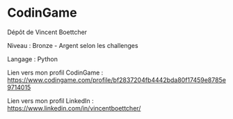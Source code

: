 # CodinGame

Dépôt de Vincent Boettcher


Niveau : Bronze - Argent selon les challenges

Langage : Python


Lien vers mon profil CodinGame : https://www.codingame.com/profile/bf2837204fb4442bda80f17459e8785e9714015

Lien vers mon profil LinkedIn : https://www.linkedin.com/in/vincentboettcher/